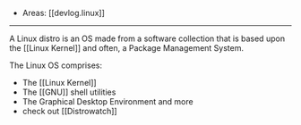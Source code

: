 
- Areas: [[devlog.linux]]

---

A Linux distro is an OS made from a software collection that is based upon the [[Linux Kernel]] and often, a Package Management System.

The Linux OS comprises:

- The [[Linux Kernel]]
- The [[GNU]] shell utilities
- The Graphical Desktop Environment and more
- check out [[Distrowatch]]
